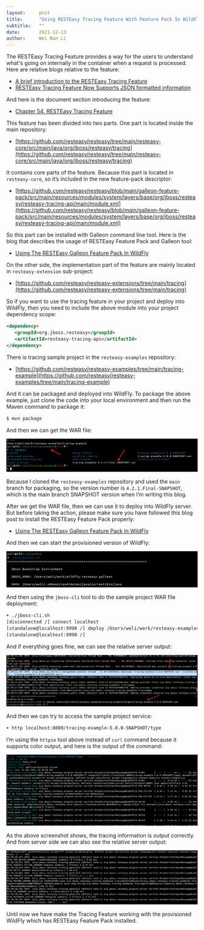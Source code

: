 ```yaml
---
layout:     post
title:      "Using RESTEasy Tracing Feature With Feature Pack In WildFly"
subtitle:   ""
date:       2021-12-13
author:     Wei Nan Li
---
```


The RESTEasy Tracing Feature provides a way for the users to understand what's going on internally in the container when a request is processed. Here are relative blogs relative to the feature:

- [A brief introduction to the RESTEasy Tracing Feature](https://resteasy.dev/2018/06/11/a-brief-introduction-to-the-resteasy-tracing-feature/)
- [RESTEasy Tracing Feature Now Supports JSON formatted information](https://resteasy.dev/2018/09/05/resteasy-tracing-feature-now-supports-json-formatted-information/)

And here is the document section introducing the feature:

- [Chapter 54. RESTEasy Tracing Feature](https://docs.jboss.org/resteasy/docs/5.0.1.Final/userguide/html_single/index.html#Tracing_Feature)

This feature has been divided into two parts. One part is located inside the main repository:

- [https://github.com/resteasy/resteasy/tree/main/resteasy-core/src/main/java/org/jboss/resteasy/tracing](https://github.com/resteasy/resteasy/tree/main/resteasy-core/src/main/java/org/jboss/resteasy/tracing)

It contains core parts of the feature. Because this part is located in `resteasy-core`, so it’s included in the new feature-pack descriptor:

- [https://github.com/resteasy/resteasy/blob/main/galleon-feature-pack/src/main/resources/modules/system/layers/base/org/jboss/resteasy/resteasy-tracing-api/main/module.xml](https://github.com/resteasy/resteasy/blob/main/galleon-feature-pack/src/main/resources/modules/system/layers/base/org/jboss/resteasy/resteasy-tracing-api/main/module.xml)

So this part can be installed with Galleon command line tool. Here is the blog that describes the usage of RESTEasy Feature Pack and Galleon tool:

- [Using The RESTEasy Galleon Feature Pack In WildFly](https://resteasy.dev/2021/11/22/feature-pack/)

On the other side, the implementation part of the feature are mainly located in `resteasy-extension` sub-project:

- [https://github.com/resteasy/resteasy-extensions/tree/main/tracing](https://github.com/resteasy/resteasy-extensions/tree/main/tracing)

So if you want to use the tracing feature in your project and deploy into WildFly, then you need to include the above module into your project dependency scope:

```xml
<dependency>
   <groupId>org.jboss.resteasy</groupId>
   <artifactId>resteasy-tracing-api</artifactId>
</dependency>
```

There is tracing sample project in the `resteasy-examples` repository:

- [https://github.com/resteasy/resteasy-examples/tree/main/tracing-example](https://github.com/resteasy/resteasy-examples/tree/main/tracing-example)

And it can be packaged and deployed into WildFly. To package the above example, just clone the code into your local environment and then run the Maven command to package it:

```bash
$ mvn package
```

And then we can get the WAR file:

![](https://raw.githubusercontent.com/liweinan/blogpic2021i/master/dec12/145725469-77f06e4a-34a3-4319-8a51-2e3a95d1d28d.png)

Because I cloned the `resteasy-examples` repository and used the `main` branch for packaging, so the version number is `4.2.1.Final-SNAPSHOT`, which is the main branch SNAPSHOT version when I’m writing this blog.

After we get the WAR file, then we can use it to deploy into WildFly server. But before taking the action, please make sure you have followed this blog post to install the RESTEasy Feature Pack properly:

- [Using The RESTEasy Galleon Feature Pack In WildFly](https://resteasy.dev/2021/11/22/feature-pack/)

And then we can start the provisioned version of WildFly:

![](https://raw.githubusercontent.com/liweinan/blogpic2021i/master/dec12/145725470-b66d2bd6-9cd3-4337-93d1-5db1c3d5b550.png)

And then using the `jboss-cli` tool to do the sample project WAR file deployment:

```bash
➤ ./jboss-cli.sh                                                                                                                       connect localhostYou are disconnected at the moment. Type 'connect' to connect to the server or 'help' for the list of supported commands.
[disconnected /] connect localhost
[standalone@localhost:9990 /] deploy /Users/weli/work/resteasy-examples/tracing-example/target/tracing-example-5.0.0-SNAPSHOT.war
[standalone@localhost:9990 /]
```

And if everything goes fine, we can see the relative server output:

![](https://raw.githubusercontent.com/liweinan/blogpic2021i/master/dec12/145725473-e8235ce3-7e69-4fd6-8444-1c653f872672.png)

And then we can try to access the sample project service:

```bash
➤ http localhost:8080/tracing-example-5.0.0-SNAPSHOT/type
```

I’m using the `httpie` tool above instead of `curl` command because it supports color output, and here is the output of the command:

![](https://raw.githubusercontent.com/liweinan/blogpic2021i/master/dec12/145725476-6fae79c8-3408-4460-89c0-35c42cec1bfd.png)

As the above screenshot shows, the tracing information is output correctly. And from server side we can also see the relative server output:

![](https://raw.githubusercontent.com/liweinan/blogpic2021i/master/dec12/145725481-74997b6c-17c5-465b-ac3f-b6bc3b2d8db2.png)

Until now we have make the Tracing Feature working with the provisioned WildFly which has RESTEasy Feature Pack installed.



